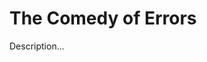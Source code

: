 <!-- ======================================================================
--- Search engine
title:          The Comedy of Errors
keywords:       The Comedy of Errors, Shakespeare, comedy
description:    The Comedy of Errors by William Shakespeare.
--- Menu system
order:          30
text:           The Comedy of Errors
hidden:         false
umbel:          false
--- Page properties
id:             
document:       
layout:         layout-2-left
$-left:         play-list
======================================================================= -->

# The Comedy of Errors

Description...
